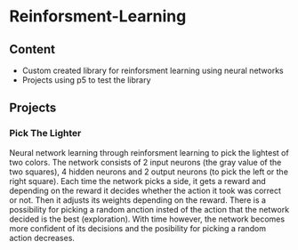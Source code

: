 # Reinforsment-Learning

## Content
* Custom created library for reinforsment learning using neural networks
* Projects using p5 to test the library

## Projects
### Pick The Lighter
Neural network learning through reinforsment learning to pick the lightest of two colors. The network consists of 2 input neurons (the gray value of the two squares), 4 hidden neurons and 2 output neurons (to pick the left or the right square). Each time the network picks a side, it gets a reward and depending on the reward it decides whether the action it took was correct or not. Then it adjusts its weights depending on the reward. There is a possibility for picking a random anction insted of the action that the network decided is the best (exploration). With time however, the network becomes more confident of its decisions and the posibility for picking a random action decreases.
